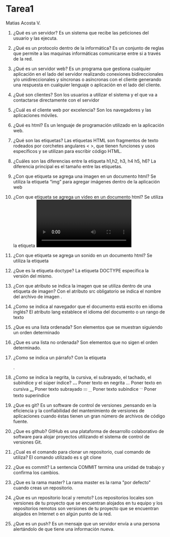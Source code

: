 # Tarea1
Matias Acosta V.

1.	¿Qué es un servidor?
Es un sistema que recibe las peticiones del usuario y las ejecuta.
2.	¿Qué es un protocolo dentro de la informática?
Es un conjunto de reglas que permite a las maquinas informáticas comunicarse entre si a través de la red.
3.	¿Qué es un servidor web?
Es un programa que gestiona cualquier aplicación en el lado del servidor realizando conexiones bidireccionales 
y/o unidireccionales y síncronas o asíncronas con el cliente generando una respuesta en cualquier lenguaje o aplicación 
en el lado del cliente.
4.	¿Qué son clientes?
Son los usuarios a utilizar el sistema y el que va a contactarse directamente con el servidor
5.	¿Cuál es el cliente web por excelencia?
Son los navegadores y las aplicaciones móviles.
6.	¿Qué es html?
Es un lenguaje de programación utilizado en la aplicación web.
7.	¿Qué son las etiquetas?
Las etiquetas HTML son fragmentos de texto rodeados por corchetes angulares < >, que tienen funciones y usos específicos y se utilizan para escribir código HTML.
8.	¿Cuáles son las diferencias entre la etiqueta h1,h2, h3, h4 h5, h6?
La diferencia principal es el tamaño entre las etiquetas.


9.	¿Con que etiqueta se agrega una imagen en un documento html?
Se utiliza la etiqueta “img” para agregar imágenes dentro de la aplicación web
10.	¿Con que etiqueta se agrega un video en un documento html?
Se utiliza la etiqueta <video> para agregar un video en la aplicación web.
11.	¿Con que etiqueta se agrega un sonido en un documento html?
Se utiliza la etiqueta <audio> para agregar audio en la aplicación web.
12.	¿Que es la etiqueta doctype?
La etiqueta DOCTYPE especifica la versión del mismo.
13.	¿Con que atributo se indica la imagen que se utiliza dentro de una etiqueta de imagen?
Con el atributo src obligatorio se indica el nombre del archivo de imagen .
14.	¿Como se indica al navegador que el documento está escrito en idioma inglés?
El atributo lang establece el idioma del documento o un rango de texto
15.	¿Que es una lista ordenada?
Son elementos que se muestran siguiendo un orden determinado
16.	¿Que es una lista no ordenada?
Son elementos que no sigen el orden determinado.
17.	¿Como se indica un párrafo?
Con la etiqueta <p></p>.

18.	¿Como se indica la negrita, la cursiva, el subrayado, el tachado, el subíndice y el súper índice?
<b>…</b> Poner texto en negrita <i>…</i> Poner texto en cursiva <u>…</u> Poner texto subrayado <del>…</del>  <sub>…</sub> Poner texto subíndice <sup>…</sup> Poner texto superíndice
19.	¿Que es git?
Es un software de control de versiones ,pensando en la eficiencia y la confiabilidad del mantenimiento de versiones de aplicaciones cuando éstas tienen un gran número de archivos de código fuente.
20.	¿Que es github?
GitHub es una plataforma de desarrollo colaborativo de software para alojar proyectos utilizando el sistema de control de versiones Git. 
21.	¿Cual es el comando para clonar un repositorio, cual comando de utiliza?
El comando utilizado es s git clone
22.	¿Que es commit?
La sentencia COMMIT termina una unidad de trabajo y confirma los cambios.
23.	¿Que es la rama master?
La rama master es la rama "por defecto" cuando creas un repositorio.
24.	¿Que es un repositorio local y remoto?
Los repositorios locales son versiones de tu proyecto que se encuentran alojados en tu equipo y los repositorios remotos son versiones de tu proyecto que se encuentran alojados en Internet o en algún punto de la red.
25.	¿Que es un push?
Es un mensaje que un servidor envía a una persona alertándolo de que tiene una información nueva.
